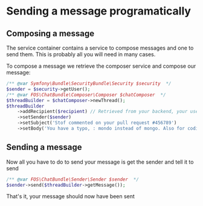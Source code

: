 Sending a message programatically
=================================

Composing a message
-------------------

The service container contains a service to compose messages and one to send them.
This is probably all you will need in many cases.

To compose a message we retrieve the composer service and compose our message:

```php
/** @var Symfony\Bundle\SecurityBundle\Security $security  */
$sender = $security->getUser();
/** @var FOS\ChatBundle\Composer\Composer $chatComposer  */
$threadBuilder = $chatComposer->newThread();
$threadBuilder
    ->addRecipient($recipient) // Retrieved from your backend, your user manager or ...
    ->setSender($sender)
    ->setSubject('Stof commented on your pull request #456789')
    ->setBody('You have a typo, : mondo instead of mongo. Also for coding standards ...');
```

Sending a message
-----------------

Now all you have to do to send your message is get the sender and tell it to send

```php
/** @var FOS\ChatBundle\Sender\Sender $sender  */
$sender->send($threadBuilder->getMessage());
```

That's it, your message should now have been sent
